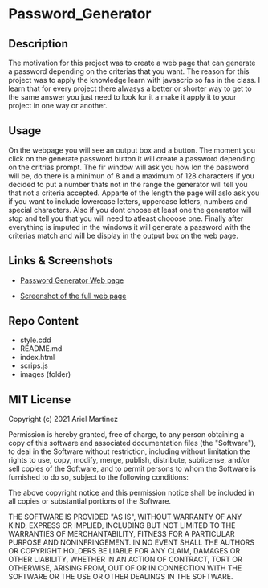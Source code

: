 # Password_Generator

## Description

The motivation for this project was to create a web page that can generate a password depending on the criterias that you want. The reason for this project was to apply the knowledge learn with javascrip so fas in the class. I learn that for every project there alwasys a better or shorter way to get to the same answer you just need to look for it a make it apply it to your project in one way or another. 

## Usage

On the webpage you will see an output box and a button. The moment you click on the generate password button it will create a password depending on the critrias prompt. The fir window will ask you how lon the password will be, do there is a minimun of 8 and a maximum of 128 characters if you decided to put a number thats not in the range the generator will tell you that not a criteria accepted. Apparte of the length the page will aslo ask you if you want to include lowercase letters, uppercase letters, numbers and special characters. Also if you dont choose at least one the generator will stop and tell you that you will need to atleast chooose one. Finally after everything is imputed in the windows it will generate a password with the criterias match and will be display in the output box on the web page.

## Links & Screenshots
 * [Password Generator Web page](https://arielo5.github.io/Password_Generator/)

 * [Screenshot of the full web page](./images/PG_Screenshot.png)

 ## Repo Content
* style.cdd
* README.md
* index.html
* scrips.js 
* images (folder)

## MIT License

Copyright (c) 2021 Ariel Martinez 

Permission is hereby granted, free of charge, to any person obtaining a copy
of this software and associated documentation files (the "Software"), to deal
in the Software without restriction, including without limitation the rights
to use, copy, modify, merge, publish, distribute, sublicense, and/or sell
copies of the Software, and to permit persons to whom the Software is
furnished to do so, subject to the following conditions:

The above copyright notice and this permission notice shall be included in all
copies or substantial portions of the Software.

THE SOFTWARE IS PROVIDED "AS IS", WITHOUT WARRANTY OF ANY KIND, EXPRESS OR
IMPLIED, INCLUDING BUT NOT LIMITED TO THE WARRANTIES OF MERCHANTABILITY,
FITNESS FOR A PARTICULAR PURPOSE AND NONINFRINGEMENT. IN NO EVENT SHALL THE
AUTHORS OR COPYRIGHT HOLDERS BE LIABLE FOR ANY CLAIM, DAMAGES OR OTHER
LIABILITY, WHETHER IN AN ACTION OF CONTRACT, TORT OR OTHERWISE, ARISING FROM,
OUT OF OR IN CONNECTION WITH THE SOFTWARE OR THE USE OR OTHER DEALINGS IN THE
SOFTWARE.
